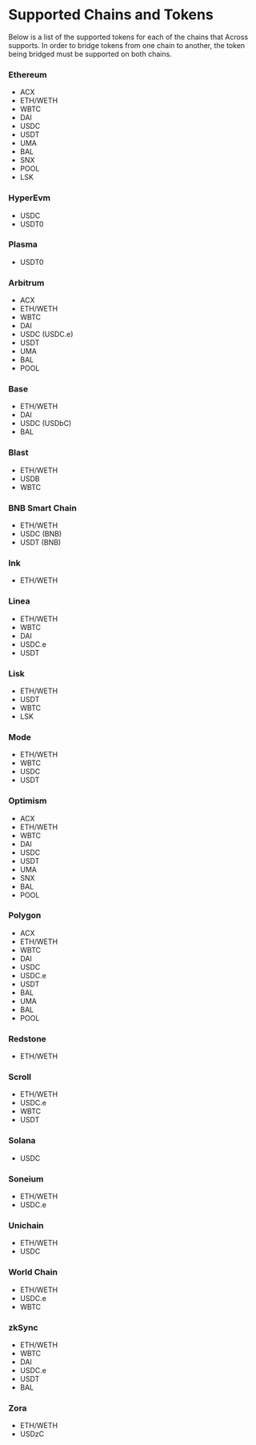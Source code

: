 # Supported Chains and Tokens

Below is a list of the supported tokens for each of the chains that Across supports. In order to bridge tokens from one chain to another, the token being bridged must be supported on both chains.

### **Ethereum**

* ACX
* ETH/WETH
* WBTC
* DAI
* USDC
* USDT
* UMA
* BAL
* SNX
* POOL
* LSK

### **HyperEvm**

* USDC
* USDT0

### **Plasma**

* USDT0

### **Arbitrum**

* ACX
* ETH/WETH
* WBTC
* DAI
* USDC (USDC.e)
* USDT
* UMA
* BAL
* POOL

### **Base**

* ETH/WETH
* DAI
* USDC (USDbC)
* BAL

### **Blast**

* ETH/WETH
* USDB
* WBTC

### BNB Smart Chain

* ETH/WETH
* USDC (BNB)
* USDT (BNB)

### **Ink**

* ETH/WETH

### **Linea**

* ETH/WETH
* WBTC
* DAI
* USDC.e
* USDT

### **Lisk**

* ETH/WETH
* USDT
* WBTC
* LSK

### **Mode**

* ETH/WETH
* WBTC
* USDC
* USDT

### **Optimism**

* ACX
* ETH/WETH
* WBTC
* DAI
* USDC
* USDT
* UMA
* SNX
* BAL
* POOL

### **Polygon**

* ACX
* ETH/WETH
* WBTC
* DAI
* USDC
* USDC.e
* USDT
* BAL
* UMA
* BAL
* POOL

### **Redstone**

* ETH/WETH

### **Scroll**

* ETH/WETH
* USDC.e
* WBTC
* USDT

### Solana

* USDC

### Soneium

* ETH/WETH
* USDC.e

### Unichain

* ETH/WETH
* USDC

### World Chain

* ETH/WETH
* USDC.e
* WBTC

### **zkSync**

* ETH/WETH
* WBTC
* DAI
* USDC.e
* USDT
* BAL

### **Zora**

* ETH/WETH
* USDzC
